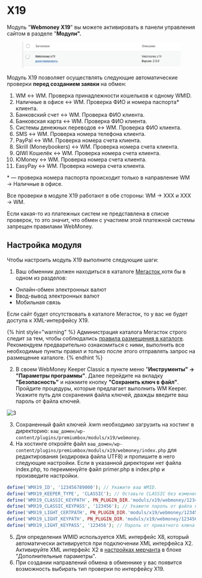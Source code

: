 # X19

Модуль "**Webmoney X19**" вы можете активировать в панели управления сайтом в разделе "**Модули".**

<figure><img src="../../../../.gitbook/assets/image (595).png" alt="" width="563"><figcaption></figcaption></figure>

Модуль X19 позволяет осуществлять следующие автоматические проверки **перед созданием заявки** на обмен:

1. WM ↔ WM. Проверка принадлежности кошельков к одному WMID.
2. Наличные в офисе ↔ WM. Проверка ФИО и номера паспорта\* клиента.
3. Банковский счет ↔ WM. Проверка ФИО клиента.
4. Банковская карта ↔ WM. Проверка ФИО клиента.
5. Системы денежных переводов ↔ WM. Проверка ФИО клиента.
6. SMS ↔ WM. Проверка номера телефона клиента.
7. PayPal ↔ WM. Проверка номера счета клиента.
8. Skrill (Moneybookers) ↔ WM. Проверка номера счета клиента.
9. QIWI Кошелёк ↔ WM. Проверка номера счета клиента.
10. ЮMoney ↔ WM. Проверка номера счета клиента.
11. EasyPay ↔ WM. Проверка номера счета клиента.

\* — проверка номера паспорта происходит только в направление WM → Наличные в офисе.

Все проверки в модуле X19 работают в обе стороны: WM → XXX и XXX → WM.

Если какая-то из платежных систем не представлена в списке проверок, то это значит, что обмен с участием этой платежной системы запрещен правилами WebMoney.

## Настройка модуля

Чтобы настроить модуль Х19 выполните следующие шаги:

1. Ваш обменник должен находиться в каталоге [Мегасток ](https://megastock.ru/stores.aspx?gid=2)хотя бы в одном из разделов:

* Онлайн-обмен электронных валют
* Ввод-вывод электронных валют
* Мобильная связь

Если сайт будет отсутствовать в каталоге Мегасток, то у вас не будет доступа к XML-интерфейсу X19.

{% hint style="warning" %}
Администрация каталога Мегасток строго следит за тем, чтобы соблюдались [правила размещения в каталоге](https://megastock.ru/docs.aspx). Рекомендуем предварительно ознакомиться с ними, выполнить все необходимые пункты правил и только после этого отправлять запрос на размещение каталоге.
{% endhint %}

2. В своем WebMoney Keeper Classic в пункте меню "**Инструменты" → "Параметры программы"**. Далее перейдите на вкладку **"Безопасность"** и нажмите кнопку **"Сохранить ключ в файл"**. Пройдите процедуры, которые предлагает выполнить WM Keeper. Укажите путь для сохранения файла ключей, дважды введите ваш пароль от файла ключей.

![3](https://premiumexchanger.com/wp-content/uploads/31.png)

3. Сохраненный файл ключей .kwm необходимо загрузить на хостинг в директорию: `ваш_домен/wp-content/plugins/premiumbox/moduls/x19/webmoney`.
4. На хостинге откройте файл `ваш_домен/wp-content/plugins/premiumbox/moduls/x19/webmoney/index.php` для редактирования (кодировка файла UTF8) и пропишите в него следующие настройки. Если в указанной директории нет файла index.php, то переименуйте файл primer.php в index.php и произведите настройки.

```php
define('WMX19_ID', '123456789000'); // Укажите ваш WMID.
define('WMX19_KEEPER_TYPE', 'CLASSIC'); // Оставьте CLASSIC без изменений, если у вас WM Keeper WinPro (Classic), или впишите LIGHT, если у вас  WM Keeper Light WebPro (Light)
define('WMX19_CLASSIC_KEYPATH', PN_PLUGIN_DIR.'moduls/x19/webmoney/123456789000.kwm'); // Укажите имя вашего файла ключей .kwm.
define('WMX19_CLASSIC_KEYPASS', '123456'); // Укажите пароль от файла ключей .kwm, который вы использовали при сохранения ключа в WM Keeper.
define('WMX19_LIGHT_CERTPATH', PN_PLUGIN_DIR.'moduls/x19/webmoney/123456789000.cer'); // Абсолютный путь к сертификату .cer. ТОЛЬКО для WM Keeper WebPro (Light)
define('WMX19_LIGHT_KEYPATH', PN_PLUGIN_DIR.'moduls/x19/webmoney/123456789000.key'); // Абсолютный путь к приватному ключу .key. ТОЛЬКО для WM Keeper WebPro (Light)
define('WMX19_LIGHT_KEYPASS', '123456'); // Пароль от приватного ключа .key. ТОЛЬКО для WM Keeper WebPro (Light)
```

5. Для определения WMID используется XML интерфейс Х8, который автоматически активируется при подключении XML интерфейса X2. Активируйте XML интерфейс X2 в [настройках мерчанта](https://merchant.webmoney.ru/conf/purses.asp) в блоке "Дополнительные параметры".
6. При создании направлений обмена в обменнике у вас появится возможность выбирать тип проверки по интерфейсу X19.
